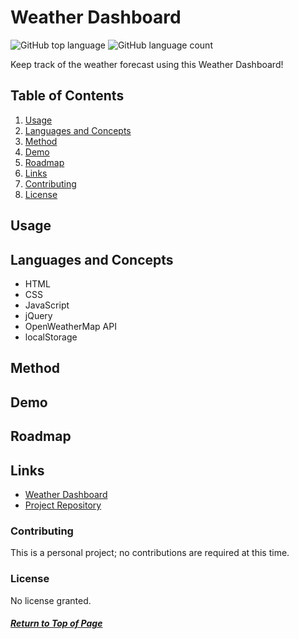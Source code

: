 # Weather Dashboard

![GitHub top language](https://img.shields.io/github/languages/top/ncmarsh/6_weather_dashboard)
![GitHub language count](https://img.shields.io/github/languages/count/ncmarsh/6_weather_dashboard)

Keep track of the weather forecast using this Weather Dashboard!

<!-- ![Screenshot](assets/screenshot.png) -->

## Table of Contents

1. [Usage](#Usage)
1. [Languages and Concepts](#Languages-and-Concepts)
1. [Method](#Method)
1. [Demo](#Demo)
1. [Roadmap](#Roadmap)
1. [Links](#Links)
1. [Contributing](#Contributing)
1. [License](#License)

## Usage



## Languages and Concepts
- HTML
- CSS
- JavaScript
- jQuery
- OpenWeatherMap API
- localStorage

## Method




## Demo

<!-- ![Demo](assets/weather_demo.gif) -->

## Roadmap



## Links

- [Weather Dashboard](https://ncmarsh.github.io/6_weather_dashboard/)
- [Project Repository](https://github.com/ncmarsh/6_weather_dashboard)

### Contributing

This is a personal project; no contributions are required at this time.

### License

No license granted.

##### [Return to Top of Page](#Day-Planner)